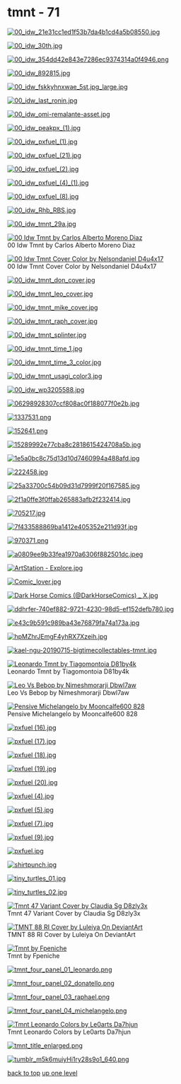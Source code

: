 # tmnt - 71
[![00_idw_21e31cc1ed1f53b7da4b1cd4a5b08550.jpg](https://raw.githubusercontent.com/buckmanc/Wallpapers/main/mobile/tmnt/00_idw_21e31cc1ed1f53b7da4b1cd4a5b08550.jpg "00_idw_21e31cc1ed1f53b7da4b1cd4a5b08550.jpg")](https://raw.githubusercontent.com/buckmanc/Wallpapers/main/mobile/tmnt/00_idw_21e31cc1ed1f53b7da4b1cd4a5b08550.jpg)

[![00_idw_30th.jpg](https://raw.githubusercontent.com/buckmanc/Wallpapers/main/mobile/tmnt/00_idw_30th.jpg "00_idw_30th.jpg")](https://raw.githubusercontent.com/buckmanc/Wallpapers/main/mobile/tmnt/00_idw_30th.jpg)

[![00_idw_354dd42e843e7286ec9374314a0f4946.png](https://raw.githubusercontent.com/buckmanc/Wallpapers/main/mobile/tmnt/00_idw_354dd42e843e7286ec9374314a0f4946.png "00_idw_354dd42e843e7286ec9374314a0f4946.png")](https://raw.githubusercontent.com/buckmanc/Wallpapers/main/mobile/tmnt/00_idw_354dd42e843e7286ec9374314a0f4946.png)

[![00_idw_892815.jpg](https://raw.githubusercontent.com/buckmanc/Wallpapers/main/mobile/tmnt/00_idw_892815.jpg "00_idw_892815.jpg")](https://raw.githubusercontent.com/buckmanc/Wallpapers/main/mobile/tmnt/00_idw_892815.jpg)

[![00_idw_fskkyhnxwae_5st.jpg_large.jpg](https://raw.githubusercontent.com/buckmanc/Wallpapers/main/mobile/tmnt/00_idw_fskkyhnxwae_5st.jpg_large.jpg "00_idw_fskkyhnxwae_5st.jpg_large.jpg")](https://raw.githubusercontent.com/buckmanc/Wallpapers/main/mobile/tmnt/00_idw_fskkyhnxwae_5st.jpg_large.jpg)

[![00_idw_last_ronin.jpg](https://raw.githubusercontent.com/buckmanc/Wallpapers/main/mobile/tmnt/00_idw_last_ronin.jpg "00_idw_last_ronin.jpg")](https://raw.githubusercontent.com/buckmanc/Wallpapers/main/mobile/tmnt/00_idw_last_ronin.jpg)

[![00_idw_omi-remalante-asset.jpg](https://raw.githubusercontent.com/buckmanc/Wallpapers/main/mobile/tmnt/00_idw_omi-remalante-asset.jpg "00_idw_omi-remalante-asset.jpg")](https://raw.githubusercontent.com/buckmanc/Wallpapers/main/mobile/tmnt/00_idw_omi-remalante-asset.jpg)

[![00_idw_peakpx_(1).jpg](https://raw.githubusercontent.com/buckmanc/Wallpapers/main/mobile/tmnt/00_idw_peakpx_(1).jpg "00_idw_peakpx_(1).jpg")](https://raw.githubusercontent.com/buckmanc/Wallpapers/main/mobile/tmnt/00_idw_peakpx_(1).jpg)

[![00_idw_pxfuel_(1).jpg](https://raw.githubusercontent.com/buckmanc/Wallpapers/main/mobile/tmnt/00_idw_pxfuel_(1).jpg "00_idw_pxfuel_(1).jpg")](https://raw.githubusercontent.com/buckmanc/Wallpapers/main/mobile/tmnt/00_idw_pxfuel_(1).jpg)

[![00_idw_pxfuel_(21).jpg](https://raw.githubusercontent.com/buckmanc/Wallpapers/main/mobile/tmnt/00_idw_pxfuel_(21).jpg "00_idw_pxfuel_(21).jpg")](https://raw.githubusercontent.com/buckmanc/Wallpapers/main/mobile/tmnt/00_idw_pxfuel_(21).jpg)

[![00_idw_pxfuel_(2).jpg](https://raw.githubusercontent.com/buckmanc/Wallpapers/main/mobile/tmnt/00_idw_pxfuel_(2).jpg "00_idw_pxfuel_(2).jpg")](https://raw.githubusercontent.com/buckmanc/Wallpapers/main/mobile/tmnt/00_idw_pxfuel_(2).jpg)

[![00_idw_pxfuel_(4)_(1).jpg](https://raw.githubusercontent.com/buckmanc/Wallpapers/main/mobile/tmnt/00_idw_pxfuel_(4)_(1).jpg "00_idw_pxfuel_(4)_(1).jpg")](https://raw.githubusercontent.com/buckmanc/Wallpapers/main/mobile/tmnt/00_idw_pxfuel_(4)_(1).jpg)

[![00_idw_pxfuel_(8).jpg](https://raw.githubusercontent.com/buckmanc/Wallpapers/main/mobile/tmnt/00_idw_pxfuel_(8).jpg "00_idw_pxfuel_(8).jpg")](https://raw.githubusercontent.com/buckmanc/Wallpapers/main/mobile/tmnt/00_idw_pxfuel_(8).jpg)

[![00_idw_Rhb_RBS.jpg](https://raw.githubusercontent.com/buckmanc/Wallpapers/main/mobile/tmnt/00_idw_Rhb_RBS.jpg "00_idw_Rhb_RBS.jpg")](https://raw.githubusercontent.com/buckmanc/Wallpapers/main/mobile/tmnt/00_idw_Rhb_RBS.jpg)

[![00_idw_tmnt_29a.jpg](https://raw.githubusercontent.com/buckmanc/Wallpapers/main/mobile/tmnt/00_idw_tmnt_29a.jpg "00_idw_tmnt_29a.jpg")](https://raw.githubusercontent.com/buckmanc/Wallpapers/main/mobile/tmnt/00_idw_tmnt_29a.jpg)

[![00 Idw Tmnt by Carlos Alberto Moreno Diaz](https://raw.githubusercontent.com/buckmanc/Wallpapers/main/mobile/tmnt/00_idw_tmnt_by_carlos-alberto-moreno-diaz.jpg "00 Idw Tmnt by Carlos Alberto Moreno Diaz")](https://raw.githubusercontent.com/buckmanc/Wallpapers/main/mobile/tmnt/00_idw_tmnt_by_carlos-alberto-moreno-diaz.jpg)\
00 Idw Tmnt by Carlos Alberto Moreno Diaz

[![00 Idw Tmnt Cover Color by Nelsondaniel D4u4x17](https://raw.githubusercontent.com/buckmanc/Wallpapers/main/mobile/tmnt/00_idw_tmnt_cover_color_by_nelsondaniel_d4u4x17.jpg "00 Idw Tmnt Cover Color by Nelsondaniel D4u4x17")](https://raw.githubusercontent.com/buckmanc/Wallpapers/main/mobile/tmnt/00_idw_tmnt_cover_color_by_nelsondaniel_d4u4x17.jpg)\
00 Idw Tmnt Cover Color by Nelsondaniel D4u4x17

[![00_idw_tmnt_don_cover.jpg](https://raw.githubusercontent.com/buckmanc/Wallpapers/main/mobile/tmnt/00_idw_tmnt_don_cover.jpg "00_idw_tmnt_don_cover.jpg")](https://raw.githubusercontent.com/buckmanc/Wallpapers/main/mobile/tmnt/00_idw_tmnt_don_cover.jpg)

[![00_idw_tmnt_leo_cover.jpg](https://raw.githubusercontent.com/buckmanc/Wallpapers/main/mobile/tmnt/00_idw_tmnt_leo_cover.jpg "00_idw_tmnt_leo_cover.jpg")](https://raw.githubusercontent.com/buckmanc/Wallpapers/main/mobile/tmnt/00_idw_tmnt_leo_cover.jpg)

[![00_idw_tmnt_mike_cover.jpg](https://raw.githubusercontent.com/buckmanc/Wallpapers/main/mobile/tmnt/00_idw_tmnt_mike_cover.jpg "00_idw_tmnt_mike_cover.jpg")](https://raw.githubusercontent.com/buckmanc/Wallpapers/main/mobile/tmnt/00_idw_tmnt_mike_cover.jpg)

[![00_idw_tmnt_raph_cover.jpg](https://raw.githubusercontent.com/buckmanc/Wallpapers/main/mobile/tmnt/00_idw_tmnt_raph_cover.jpg "00_idw_tmnt_raph_cover.jpg")](https://raw.githubusercontent.com/buckmanc/Wallpapers/main/mobile/tmnt/00_idw_tmnt_raph_cover.jpg)

[![00_idw_tmnt_splinter.jpg](https://raw.githubusercontent.com/buckmanc/Wallpapers/main/mobile/tmnt/00_idw_tmnt_splinter.jpg "00_idw_tmnt_splinter.jpg")](https://raw.githubusercontent.com/buckmanc/Wallpapers/main/mobile/tmnt/00_idw_tmnt_splinter.jpg)

[![00_idw_tmnt_time_1.jpg](https://raw.githubusercontent.com/buckmanc/Wallpapers/main/mobile/tmnt/00_idw_tmnt_time_1.jpg "00_idw_tmnt_time_1.jpg")](https://raw.githubusercontent.com/buckmanc/Wallpapers/main/mobile/tmnt/00_idw_tmnt_time_1.jpg)

[![00_idw_tmnt_time_3_color.jpg](https://raw.githubusercontent.com/buckmanc/Wallpapers/main/mobile/tmnt/00_idw_tmnt_time_3_color.jpg "00_idw_tmnt_time_3_color.jpg")](https://raw.githubusercontent.com/buckmanc/Wallpapers/main/mobile/tmnt/00_idw_tmnt_time_3_color.jpg)

[![00_idw_tmnt_usagi_color3.jpg](https://raw.githubusercontent.com/buckmanc/Wallpapers/main/mobile/tmnt/00_idw_tmnt_usagi_color3.jpg "00_idw_tmnt_usagi_color3.jpg")](https://raw.githubusercontent.com/buckmanc/Wallpapers/main/mobile/tmnt/00_idw_tmnt_usagi_color3.jpg)

[![00_idw_wp3205588.jpg](https://raw.githubusercontent.com/buckmanc/Wallpapers/main/mobile/tmnt/00_idw_wp3205588.jpg "00_idw_wp3205588.jpg")](https://raw.githubusercontent.com/buckmanc/Wallpapers/main/mobile/tmnt/00_idw_wp3205588.jpg)

[![06298928307ccf808ac0f188077f0e2b.jpg](https://raw.githubusercontent.com/buckmanc/Wallpapers/main/mobile/tmnt/06298928307ccf808ac0f188077f0e2b.jpg "06298928307ccf808ac0f188077f0e2b.jpg")](https://raw.githubusercontent.com/buckmanc/Wallpapers/main/mobile/tmnt/06298928307ccf808ac0f188077f0e2b.jpg)

[![1337531.png](https://raw.githubusercontent.com/buckmanc/Wallpapers/main/mobile/tmnt/1337531.png "1337531.png")](https://raw.githubusercontent.com/buckmanc/Wallpapers/main/mobile/tmnt/1337531.png)

[![152641.png](https://raw.githubusercontent.com/buckmanc/Wallpapers/main/mobile/tmnt/152641.png "152641.png")](https://raw.githubusercontent.com/buckmanc/Wallpapers/main/mobile/tmnt/152641.png)

[![15289992e77cba8c2818615424708a5b.jpg](https://raw.githubusercontent.com/buckmanc/Wallpapers/main/mobile/tmnt/15289992e77cba8c2818615424708a5b.jpg "15289992e77cba8c2818615424708a5b.jpg")](https://raw.githubusercontent.com/buckmanc/Wallpapers/main/mobile/tmnt/15289992e77cba8c2818615424708a5b.jpg)

[![1e5a0bc8c75d13d10d7460994a488afd.jpg](https://raw.githubusercontent.com/buckmanc/Wallpapers/main/mobile/tmnt/1e5a0bc8c75d13d10d7460994a488afd.jpg "1e5a0bc8c75d13d10d7460994a488afd.jpg")](https://raw.githubusercontent.com/buckmanc/Wallpapers/main/mobile/tmnt/1e5a0bc8c75d13d10d7460994a488afd.jpg)

[![222458.jpg](https://raw.githubusercontent.com/buckmanc/Wallpapers/main/mobile/tmnt/222458.jpg "222458.jpg")](https://raw.githubusercontent.com/buckmanc/Wallpapers/main/mobile/tmnt/222458.jpg)

[![25a33700c54b09d31d7999f20f167585.jpg](https://raw.githubusercontent.com/buckmanc/Wallpapers/main/mobile/tmnt/25a33700c54b09d31d7999f20f167585.jpg "25a33700c54b09d31d7999f20f167585.jpg")](https://raw.githubusercontent.com/buckmanc/Wallpapers/main/mobile/tmnt/25a33700c54b09d31d7999f20f167585.jpg)

[![2f1a0ffe3f0ffab265883afb2f232414.jpg](https://raw.githubusercontent.com/buckmanc/Wallpapers/main/mobile/tmnt/2f1a0ffe3f0ffab265883afb2f232414.jpg "2f1a0ffe3f0ffab265883afb2f232414.jpg")](https://raw.githubusercontent.com/buckmanc/Wallpapers/main/mobile/tmnt/2f1a0ffe3f0ffab265883afb2f232414.jpg)

[![705217.jpg](https://raw.githubusercontent.com/buckmanc/Wallpapers/main/mobile/tmnt/705217.jpg "705217.jpg")](https://raw.githubusercontent.com/buckmanc/Wallpapers/main/mobile/tmnt/705217.jpg)

[![7f433588869ba1412e405352e211d93f.jpg](https://raw.githubusercontent.com/buckmanc/Wallpapers/main/mobile/tmnt/7f433588869ba1412e405352e211d93f.jpg "7f433588869ba1412e405352e211d93f.jpg")](https://raw.githubusercontent.com/buckmanc/Wallpapers/main/mobile/tmnt/7f433588869ba1412e405352e211d93f.jpg)

[![970371.png](https://raw.githubusercontent.com/buckmanc/Wallpapers/main/mobile/tmnt/970371.png "970371.png")](https://raw.githubusercontent.com/buckmanc/Wallpapers/main/mobile/tmnt/970371.png)

[![a0809ee9b33fea1970a6306f882501dc.jpeg](https://raw.githubusercontent.com/buckmanc/Wallpapers/main/mobile/tmnt/a0809ee9b33fea1970a6306f882501dc.jpeg "a0809ee9b33fea1970a6306f882501dc.jpeg")](https://raw.githubusercontent.com/buckmanc/Wallpapers/main/mobile/tmnt/a0809ee9b33fea1970a6306f882501dc.jpeg)

[![ArtStation - Explore.jpg](https://raw.githubusercontent.com/buckmanc/Wallpapers/main/mobile/tmnt/ArtStation%20-%20Explore.jpg "ArtStation - Explore.jpg")](https://raw.githubusercontent.com/buckmanc/Wallpapers/main/mobile/tmnt/ArtStation%20-%20Explore.jpg)

[![Comic_lover.jpg](https://raw.githubusercontent.com/buckmanc/Wallpapers/main/mobile/tmnt/Comic_lover.jpg "Comic_lover.jpg")](https://raw.githubusercontent.com/buckmanc/Wallpapers/main/mobile/tmnt/Comic_lover.jpg)

[![Dark Horse Comics (@DarkHorseComics) _ X.jpg](https://raw.githubusercontent.com/buckmanc/Wallpapers/main/mobile/tmnt/Dark%20Horse%20Comics%20(@DarkHorseComics)%20_%20X.jpg "Dark Horse Comics (@DarkHorseComics) _ X.jpg")](https://raw.githubusercontent.com/buckmanc/Wallpapers/main/mobile/tmnt/Dark%20Horse%20Comics%20(@DarkHorseComics)%20_%20X.jpg)

[![ddhrfer-740ef882-9721-4230-98d5-ef152defb780.jpg](https://raw.githubusercontent.com/buckmanc/Wallpapers/main/mobile/tmnt/ddhrfer-740ef882-9721-4230-98d5-ef152defb780.jpg "ddhrfer-740ef882-9721-4230-98d5-ef152defb780.jpg")](https://raw.githubusercontent.com/buckmanc/Wallpapers/main/mobile/tmnt/ddhrfer-740ef882-9721-4230-98d5-ef152defb780.jpg)

[![e43c9b591c989ba43e76879fa74a173a.jpg](https://raw.githubusercontent.com/buckmanc/Wallpapers/main/mobile/tmnt/e43c9b591c989ba43e76879fa74a173a.jpg "e43c9b591c989ba43e76879fa74a173a.jpg")](https://raw.githubusercontent.com/buckmanc/Wallpapers/main/mobile/tmnt/e43c9b591c989ba43e76879fa74a173a.jpg)

[![hpMZhrJEmgF4yhRX7Xzeih.jpg](https://raw.githubusercontent.com/buckmanc/Wallpapers/main/mobile/tmnt/hpMZhrJEmgF4yhRX7Xzeih.jpg "hpMZhrJEmgF4yhRX7Xzeih.jpg")](https://raw.githubusercontent.com/buckmanc/Wallpapers/main/mobile/tmnt/hpMZhrJEmgF4yhRX7Xzeih.jpg)

[![kael-ngu-20190715-bigtimecollectables-tmnt.jpg](https://raw.githubusercontent.com/buckmanc/Wallpapers/main/mobile/tmnt/kael-ngu-20190715-bigtimecollectables-tmnt.jpg "kael-ngu-20190715-bigtimecollectables-tmnt.jpg")](https://raw.githubusercontent.com/buckmanc/Wallpapers/main/mobile/tmnt/kael-ngu-20190715-bigtimecollectables-tmnt.jpg)

[![Leonardo Tmnt by Tiagomontoia D81by4k](https://raw.githubusercontent.com/buckmanc/Wallpapers/main/mobile/tmnt/leonardo-tmnt-by_tiagomontoia_d81by4k.png "Leonardo Tmnt by Tiagomontoia D81by4k")](https://raw.githubusercontent.com/buckmanc/Wallpapers/main/mobile/tmnt/leonardo-tmnt-by_tiagomontoia_d81by4k.png)\
Leonardo Tmnt by Tiagomontoia D81by4k

[![Leo Vs Bebop by Nimeshmorarji Dbwl7aw](https://raw.githubusercontent.com/buckmanc/Wallpapers/main/mobile/tmnt/leo_vs-bebop_by_nimeshmorarji_dbwl7aw.png "Leo Vs Bebop by Nimeshmorarji Dbwl7aw")](https://raw.githubusercontent.com/buckmanc/Wallpapers/main/mobile/tmnt/leo_vs-bebop_by_nimeshmorarji_dbwl7aw.png)\
Leo Vs Bebop by Nimeshmorarji Dbwl7aw

[![Pensive Michelangelo by Mooncalfe600 828](https://raw.githubusercontent.com/buckmanc/Wallpapers/main/mobile/tmnt/pensive_michelangelo_by_mooncalfe600_828.jpg "Pensive Michelangelo by Mooncalfe600 828")](https://raw.githubusercontent.com/buckmanc/Wallpapers/main/mobile/tmnt/pensive_michelangelo_by_mooncalfe600_828.jpg)\
Pensive Michelangelo by Mooncalfe600 828

[![pxfuel (16).jpg](https://raw.githubusercontent.com/buckmanc/Wallpapers/main/mobile/tmnt/pxfuel%20(16).jpg "pxfuel (16).jpg")](https://raw.githubusercontent.com/buckmanc/Wallpapers/main/mobile/tmnt/pxfuel%20(16).jpg)

[![pxfuel (17).jpg](https://raw.githubusercontent.com/buckmanc/Wallpapers/main/mobile/tmnt/pxfuel%20(17).jpg "pxfuel (17).jpg")](https://raw.githubusercontent.com/buckmanc/Wallpapers/main/mobile/tmnt/pxfuel%20(17).jpg)

[![pxfuel (18).jpg](https://raw.githubusercontent.com/buckmanc/Wallpapers/main/mobile/tmnt/pxfuel%20(18).jpg "pxfuel (18).jpg")](https://raw.githubusercontent.com/buckmanc/Wallpapers/main/mobile/tmnt/pxfuel%20(18).jpg)

[![pxfuel (19).jpg](https://raw.githubusercontent.com/buckmanc/Wallpapers/main/mobile/tmnt/pxfuel%20(19).jpg "pxfuel (19).jpg")](https://raw.githubusercontent.com/buckmanc/Wallpapers/main/mobile/tmnt/pxfuel%20(19).jpg)

[![pxfuel (20).jpg](https://raw.githubusercontent.com/buckmanc/Wallpapers/main/mobile/tmnt/pxfuel%20(20).jpg "pxfuel (20).jpg")](https://raw.githubusercontent.com/buckmanc/Wallpapers/main/mobile/tmnt/pxfuel%20(20).jpg)

[![pxfuel (4).jpg](https://raw.githubusercontent.com/buckmanc/Wallpapers/main/mobile/tmnt/pxfuel%20(4).jpg "pxfuel (4).jpg")](https://raw.githubusercontent.com/buckmanc/Wallpapers/main/mobile/tmnt/pxfuel%20(4).jpg)

[![pxfuel (5).jpg](https://raw.githubusercontent.com/buckmanc/Wallpapers/main/mobile/tmnt/pxfuel%20(5).jpg "pxfuel (5).jpg")](https://raw.githubusercontent.com/buckmanc/Wallpapers/main/mobile/tmnt/pxfuel%20(5).jpg)

[![pxfuel (7).jpg](https://raw.githubusercontent.com/buckmanc/Wallpapers/main/mobile/tmnt/pxfuel%20(7).jpg "pxfuel (7).jpg")](https://raw.githubusercontent.com/buckmanc/Wallpapers/main/mobile/tmnt/pxfuel%20(7).jpg)

[![pxfuel (9).jpg](https://raw.githubusercontent.com/buckmanc/Wallpapers/main/mobile/tmnt/pxfuel%20(9).jpg "pxfuel (9).jpg")](https://raw.githubusercontent.com/buckmanc/Wallpapers/main/mobile/tmnt/pxfuel%20(9).jpg)

[![pxfuel.jpg](https://raw.githubusercontent.com/buckmanc/Wallpapers/main/mobile/tmnt/pxfuel.jpg "pxfuel.jpg")](https://raw.githubusercontent.com/buckmanc/Wallpapers/main/mobile/tmnt/pxfuel.jpg)

[![shirtpunch.jpg](https://raw.githubusercontent.com/buckmanc/Wallpapers/main/mobile/tmnt/shirtpunch.jpg "shirtpunch.jpg")](https://raw.githubusercontent.com/buckmanc/Wallpapers/main/mobile/tmnt/shirtpunch.jpg)

[![tiny_turtles_01.jpg](https://raw.githubusercontent.com/buckmanc/Wallpapers/main/mobile/tmnt/tiny_turtles_01.jpg "tiny_turtles_01.jpg")](https://raw.githubusercontent.com/buckmanc/Wallpapers/main/mobile/tmnt/tiny_turtles_01.jpg)

[![tiny_turtles_02.jpg](https://raw.githubusercontent.com/buckmanc/Wallpapers/main/mobile/tmnt/tiny_turtles_02.jpg "tiny_turtles_02.jpg")](https://raw.githubusercontent.com/buckmanc/Wallpapers/main/mobile/tmnt/tiny_turtles_02.jpg)

[![Tmnt 47 Variant Cover by Claudia Sg D8zly3x](https://raw.githubusercontent.com/buckmanc/Wallpapers/main/mobile/tmnt/tmnt_47_variant_cover_by_claudia_sg_d8zly3x.jpg "Tmnt 47 Variant Cover by Claudia Sg D8zly3x")](https://raw.githubusercontent.com/buckmanc/Wallpapers/main/mobile/tmnt/tmnt_47_variant_cover_by_claudia_sg_d8zly3x.jpg)\
Tmnt 47 Variant Cover by Claudia Sg D8zly3x

[![TMNT 88 RI Cover by Luleiya On DeviantArt](https://raw.githubusercontent.com/buckmanc/Wallpapers/main/mobile/tmnt/TMNT_88-RI_cover_by_luleiya_on_DeviantArt.jpg "TMNT 88 RI Cover by Luleiya On DeviantArt")](https://raw.githubusercontent.com/buckmanc/Wallpapers/main/mobile/tmnt/TMNT_88-RI_cover_by_luleiya_on_DeviantArt.jpg)\
TMNT 88 RI Cover by Luleiya On DeviantArt

[![Tmnt by Fpeniche](https://raw.githubusercontent.com/buckmanc/Wallpapers/main/mobile/tmnt/tmnt_by_fpeniche.jpg "Tmnt by Fpeniche")](https://raw.githubusercontent.com/buckmanc/Wallpapers/main/mobile/tmnt/tmnt_by_fpeniche.jpg)\
Tmnt by Fpeniche

[![tmnt_four_panel_01_leonardo.png](https://raw.githubusercontent.com/buckmanc/Wallpapers/main/mobile/tmnt/tmnt_four_panel_01_leonardo.png "tmnt_four_panel_01_leonardo.png")](https://raw.githubusercontent.com/buckmanc/Wallpapers/main/mobile/tmnt/tmnt_four_panel_01_leonardo.png)

[![tmnt_four_panel_02_donatello.png](https://raw.githubusercontent.com/buckmanc/Wallpapers/main/mobile/tmnt/tmnt_four_panel_02_donatello.png "tmnt_four_panel_02_donatello.png")](https://raw.githubusercontent.com/buckmanc/Wallpapers/main/mobile/tmnt/tmnt_four_panel_02_donatello.png)

[![tmnt_four_panel_03_raphael.png](https://raw.githubusercontent.com/buckmanc/Wallpapers/main/mobile/tmnt/tmnt_four_panel_03_raphael.png "tmnt_four_panel_03_raphael.png")](https://raw.githubusercontent.com/buckmanc/Wallpapers/main/mobile/tmnt/tmnt_four_panel_03_raphael.png)

[![tmnt_four_panel_04_michelangelo.png](https://raw.githubusercontent.com/buckmanc/Wallpapers/main/mobile/tmnt/tmnt_four_panel_04_michelangelo.png "tmnt_four_panel_04_michelangelo.png")](https://raw.githubusercontent.com/buckmanc/Wallpapers/main/mobile/tmnt/tmnt_four_panel_04_michelangelo.png)

[![Tmnt Leonardo Colors by Le0arts Da7hjun](https://raw.githubusercontent.com/buckmanc/Wallpapers/main/mobile/tmnt/tmnt_leonardo-colors-by_le0arts_da7hjun.jpg "Tmnt Leonardo Colors by Le0arts Da7hjun")](https://raw.githubusercontent.com/buckmanc/Wallpapers/main/mobile/tmnt/tmnt_leonardo-colors-by_le0arts_da7hjun.jpg)\
Tmnt Leonardo Colors by Le0arts Da7hjun

[![tmnt_title_enlarged.png](https://raw.githubusercontent.com/buckmanc/Wallpapers/main/mobile/tmnt/tmnt_title_enlarged.png "tmnt_title_enlarged.png")](https://raw.githubusercontent.com/buckmanc/Wallpapers/main/mobile/tmnt/tmnt_title_enlarged.png)

[![tumblr_m5k6muiyHi1ry28s9o1_640.png](https://raw.githubusercontent.com/buckmanc/Wallpapers/main/mobile/tmnt/tumblr_m5k6muiyHi1ry28s9o1_640.png "tumblr_m5k6muiyHi1ry28s9o1_640.png")](https://raw.githubusercontent.com/buckmanc/Wallpapers/main/mobile/tmnt/tumblr_m5k6muiyHi1ry28s9o1_640.png)



[back to top](#)
[up one level](/mobile/README.MD)
